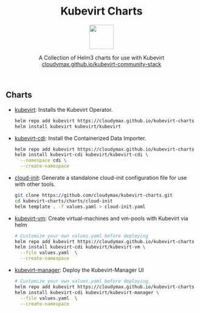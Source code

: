 
<h1 align=center>
Kubevirt Charts
</h1>
<p align="center">
  <img width="64" src="https://avatars.githubusercontent.com/u/18700703?s=200&v=4">
</p>
<p align=center>
  A Collection of Helm3 charts for use with Kubevirt
  <br>
  <a href="https://cloudymax.github.io/kubevirt-community-stack/">cloudymax.github.io/kubevirt-community-stack</a>
</p>
<br>

<h2>
  Charts
</h2>

<p>

- <a href="https://github.com/cloudymax/kubevirt-charts/blob/main/charts/kubevirt">kubevirt</a>: Installs the Kubevirt Operator.

    ```bash
    helm repo add kubevirt https://cloudymax.github.io/kubevirt-charts
    helm install kubevirt kubevirt/kubevirt
    ```

- <a href="https://github.com/cloudymax/kubevirt-charts/blob/main/charts/kubevirt-cdi">kubevirt-cdi</a>: Install the Containerized Data Importer.

    ```bash
    helm repo add kubevirt https://cloudymax.github.io/kubevirt-charts
    helm install kubevirt-cdi kubevirt/kubevirt-cdi \
      --namespace cdi \
      --create-namespace
    ```
    
- <a href="https://github.com/cloudymax/kubevirt-charts/blob/main/charts/cloud-init">cloud-init</a>: Generate a standalone cloud-init configuration file for use with other tools.

    ```bash
    git clone https://github.com/cloudymax/kubevirt-charts.git
    cd kubevirt-charts/charts/cloud-init
    helm template . -f values.yaml > cloud-init.yaml
    ```
  
- <a href="https://github.com/cloudymax/kubevirt-charts/blob/main/charts/kubevirt-vm">kubevirt-vm</a>: Create virtual-machines and vm-pools with Kubevirt via helm

    ```bash
    # Customize your own values.yaml before deploying
    helm repo add kubevirt https://cloudymax.github.io/kubevirt-charts
    helm install kubevirt-cdi kubevirt/kubevirt-vm \
      --file values.yaml  \
      --create-namespace
    ```

- <a href="https://github.com/cloudymax/kubevirt-charts/blob/main/charts/kubevirt-manager">kubevirt-manager</a>: Deploy the Kubevirt-Manager UI
    
    ```bash
    # Customize your own values.yaml before deploying
    helm repo add kubevirt https://cloudymax.github.io/kubevirt-charts
    helm install kubevirt-cdi kubevirt/kubevirt-manager \
      --file values.yaml  \
      --create-namespace
    ```

